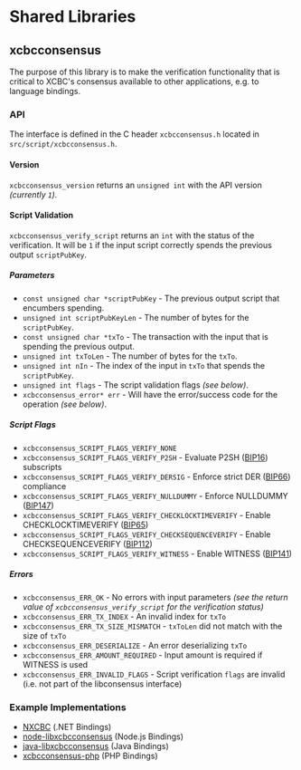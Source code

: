 Shared Libraries
================

## xcbcconsensus

The purpose of this library is to make the verification functionality that is critical to XCBC's consensus available to other applications, e.g. to language bindings.

### API

The interface is defined in the C header `xcbcconsensus.h` located in `src/script/xcbcconsensus.h`.

#### Version

`xcbcconsensus_version` returns an `unsigned int` with the API version *(currently `1`)*.

#### Script Validation

`xcbcconsensus_verify_script` returns an `int` with the status of the verification. It will be `1` if the input script correctly spends the previous output `scriptPubKey`.

##### Parameters
- `const unsigned char *scriptPubKey` - The previous output script that encumbers spending.
- `unsigned int scriptPubKeyLen` - The number of bytes for the `scriptPubKey`.
- `const unsigned char *txTo` - The transaction with the input that is spending the previous output.
- `unsigned int txToLen` - The number of bytes for the `txTo`.
- `unsigned int nIn` - The index of the input in `txTo` that spends the `scriptPubKey`.
- `unsigned int flags` - The script validation flags *(see below)*.
- `xcbcconsensus_error* err` - Will have the error/success code for the operation *(see below)*.

##### Script Flags
- `xcbcconsensus_SCRIPT_FLAGS_VERIFY_NONE`
- `xcbcconsensus_SCRIPT_FLAGS_VERIFY_P2SH` - Evaluate P2SH ([BIP16](https://github.com/ComputationBenefactorCoin/bips/blob/master/bip-0016.mediawiki)) subscripts
- `xcbcconsensus_SCRIPT_FLAGS_VERIFY_DERSIG` - Enforce strict DER ([BIP66](https://github.com/ComputationBenefactorCoin/bips/blob/master/bip-0066.mediawiki)) compliance
- `xcbcconsensus_SCRIPT_FLAGS_VERIFY_NULLDUMMY` - Enforce NULLDUMMY ([BIP147](https://github.com/ComputationBenefactorCoin/bips/blob/master/bip-0147.mediawiki))
- `xcbcconsensus_SCRIPT_FLAGS_VERIFY_CHECKLOCKTIMEVERIFY` - Enable CHECKLOCKTIMEVERIFY ([BIP65](https://github.com/ComputationBenefactorCoin/bips/blob/master/bip-0065.mediawiki))
- `xcbcconsensus_SCRIPT_FLAGS_VERIFY_CHECKSEQUENCEVERIFY` - Enable CHECKSEQUENCEVERIFY ([BIP112](https://github.com/ComputationBenefactorCoin/bips/blob/master/bip-0112.mediawiki))
- `xcbcconsensus_SCRIPT_FLAGS_VERIFY_WITNESS` - Enable WITNESS ([BIP141](https://github.com/ComputationBenefactorCoin/bips/blob/master/bip-0141.mediawiki))

##### Errors
- `xcbcconsensus_ERR_OK` - No errors with input parameters *(see the return value of `xcbcconsensus_verify_script` for the verification status)*
- `xcbcconsensus_ERR_TX_INDEX` - An invalid index for `txTo`
- `xcbcconsensus_ERR_TX_SIZE_MISMATCH` - `txToLen` did not match with the size of `txTo`
- `xcbcconsensus_ERR_DESERIALIZE` - An error deserializing `txTo`
- `xcbcconsensus_ERR_AMOUNT_REQUIRED` - Input amount is required if WITNESS is used
- `xcbcconsensus_ERR_INVALID_FLAGS` - Script verification `flags` are invalid (i.e. not part of the libconsensus interface)

### Example Implementations
- [NXCBC](https://github.com/MetacoSA/NXCBC/blob/5e1055cd7c4186dee4227c344af8892aea54faec/NXCBC/Script.cs#L979-#L1031) (.NET Bindings)
- [node-libxcbcconsensus](https://github.com/bitpay/node-libxcbcconsensus) (Node.js Bindings)
- [java-libxcbcconsensus](https://github.com/dexX7/java-libxcbcconsensus) (Java Bindings)
- [xcbcconsensus-php](https://github.com/Bit-Wasp/xcbcconsensus-php) (PHP Bindings)
